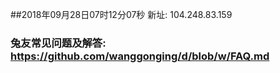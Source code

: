 ##2018年09月28日07时12分07秒 新址: 104.248.83.159
### 兔友常见问题及解答: https://github.com/wanggonging/d/blob/w/FAQ.md
